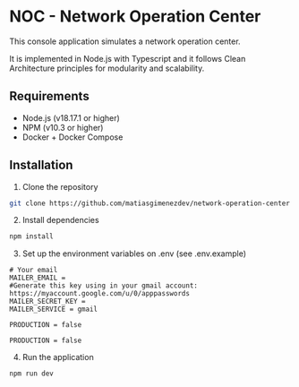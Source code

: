 # NOC - Network Operation Center

This console application simulates a network operation center.

It is implemented in Node.js with Typescript and it follows Clean Architecture principles for modularity and scalability.

## Requirements

-   Node.js (v18.17.1 or higher)
-   NPM (v10.3 or higher)
-   Docker + Docker Compose

## Installation

1. Clone the repository

```bash
git clone https://github.com/matiasgimenezdev/network-operation-center
```

2. Install dependencies

```bash
npm install
```

3. Set up the environment variables on .env (see .env.example)

```
# Your email
MAILER_EMAIL =
#Generate this key using in your gmail account: https://myaccount.google.com/u/0/apppasswords
MAILER_SECRET_KEY =
MAILER_SERVICE = gmail

PRODUCTION = false

PRODUCTION = false
```

4. Run the application

```bash
npm run dev
```
